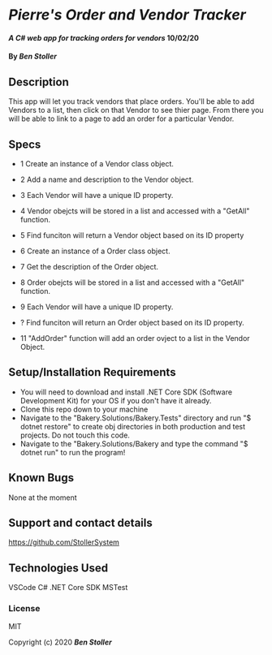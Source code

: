# _Pierre's Order and Vendor Tracker_

#### _A C# web app for tracking orders for vendors_ 10/02/20

#### By _**Ben Stoller**_

## Description

This app will let you track vendors that place orders. You'll be able to add Vendors to a list, then click on that Vendor to see thier page. From there you will be able to link to a page to add an order for a particular Vendor.



## Specs

* 1 Create an instance of a Vendor class object.

* 2 Add a name and description to the Vendor object.

* 3 Each Vendor will have a unique ID property.

* 4 Vendor obejcts will be stored in a list and accessed with a "GetAll" function.

* 5 Find funciton will return a Vendor object based on its ID property 

* 6 Create an instance of a Order class object.

* 7 Get the description of the Order object.

* 8 Order obejcts will be stored in a list and accessed with a "GetAll" function.

* 9 Each Vendor will have a unique ID property.


* ? Find funciton will return an Order object based on its ID property.

* 11 "AddOrder" function will add an order ovject to a list in the Vendor Object.

## Setup/Installation Requirements

* You will need to download and install .NET Core SDK (Software Development Kit) for your OS if you don't have it already.
* Clone this repo down to your machine 
* Navigate to the "Bakery.Solutions/Bakery.Tests" directory and run "$ dotnet restore" to create obj directories in both production and test projects. Do not touch this code.
* Navigate to the "Bakery.Solutions/Bakery and type the command "$ dotnet run" to run the program!


## Known Bugs

None at the moment

## Support and contact details

https://github.com/StollerSystem

## Technologies Used

VSCode
C#
.NET Core SDK
MSTest


### License

MIT

Copyright (c) 2020 **_Ben Stoller_**

